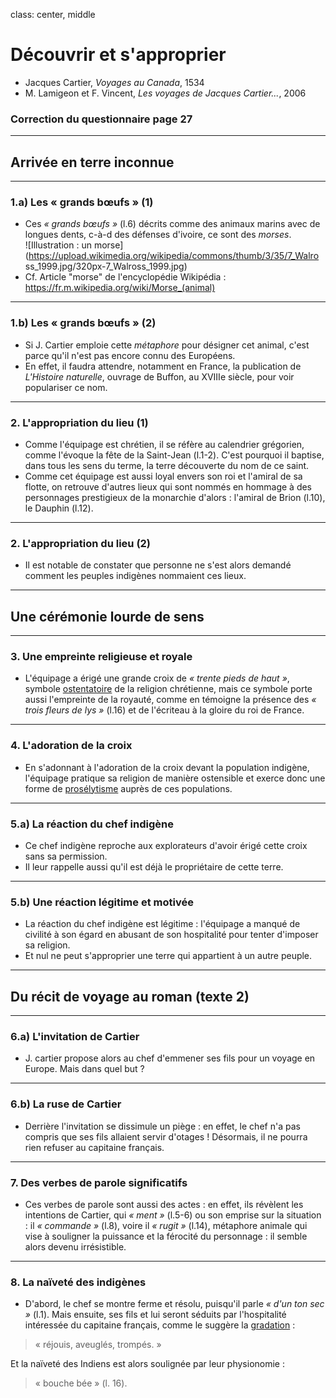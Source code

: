 class: center, middle

# Découvrir et s'approprier

+ Jacques Cartier, *Voyages au Canada*, 1534
+ M. Lamigeon et F. Vincent, *Les voyages de Jacques Cartier...*, 2006

### Correction du questionnaire page 27

---

## Arrivée en terre inconnue

---

### 1.a) Les « grands bœufs » (1)

+ Ces *« grands bœufs »* (l.6) décrits comme des animaux marins avec de
 longues dents, c-à-d des défenses d'ivoire, ce sont des *morses*.  
 ![Illustration : un morse](https://upload.wikimedia.org/wikipedia/commons/thumb/3/35/7_Walro
ss_1999.jpg/320px-7_Walross_1999.jpg)
+ Cf. Article "morse" de l'encyclopédie 
Wikipédia : <https://fr.m.wikipedia.org/wiki/Morse_(animal)>

---

### 1.b) Les « grands bœufs » (2)

+ Si J. Cartier emploie cette *métaphore* pour désigner cet animal,
c'est parce qu'il n'est pas encore connu des Européens.
+ En effet, il faudra attendre, notamment en France, la publication de 
*L'Histoire naturelle*, ouvrage 
de Buffon, au XVIIIe siècle, pour voir populariser ce nom.

---

### 2. L'appropriation du lieu (1)

+ Comme l'équipage est chrétien, il se réfère au calendrier grégorien, 
comme l'évoque la fête de la Saint-Jean (l.1-2). C'est pourquoi il 
baptise, dans tous les sens du terme, la terre découverte du nom de ce 
saint.
+ Comme cet équipage est aussi loyal envers son roi et l'amiral de sa 
flotte, on retrouve d'autres lieux qui sont nommés en hommage à des 
personnages prestigieux de la monarchie d'alors&nbsp;: l'amiral de Brion 
(l.10), le Dauphin (l.12).

---

### 2. L'appropriation du lieu (2)

+ Il est notable de constater que personne ne s'est alors demandé 
comment les peuples indigènes nommaient ces lieux.

---

## Une cérémonie lourde de sens

---

### 3. Une empreinte religieuse et royale

+ L'équipage a érigé une grande croix de *« trente pieds de haut&nbsp;»*, 
symbole [ostentatoire](https://fr.wiktionary.org/wiki/ostentatoire) 
de la religion chrétienne, mais ce symbole porte 
aussi l'empreinte de la royauté, comme en témoigne la présence des 
 *« trois fleurs de lys »* (l.16) et de l'écriteau à la gloire du roi de 
France.

---

### 4. L'adoration de la croix

+ En s'adonnant à l'adoration de la croix devant la population 
indigène, l'équipage pratique sa religion de manière ostensible 
et exerce donc une forme de 
[prosélytisme](https://fr.wiktionary.org/wiki/prosélytisme) 
auprès de ces populations.

---

### 5.a) La réaction du chef indigène

+ Ce chef indigène reproche aux explorateurs d'avoir érigé 
cette croix sans sa permission.
+ Il leur rappelle aussi qu'il est déjà le propriétaire de 
cette terre.

---

### 5.b) Une réaction légitime et motivée

+ La réaction du chef indigène est légitime : l'équipage a manqué de 
civilité à son égard en abusant de son hospitalité pour tenter d'imposer 
sa religion.
+ Et nul ne peut s'approprier une terre qui appartient à un 
autre peuple.

---

## Du récit de voyage au roman (texte 2)

---

### 6.a) L'invitation de Cartier

+ J. cartier propose alors au chef d'emmener ses fils pour un voyage en 
Europe. Mais dans quel but ?

---

### 6.b) La ruse de Cartier

+ Derrière l'invitation se dissimule un piège : en effet, le chef n'a 
pas compris que ses fils allaient servir d'otages ! Désormais, il ne 
pourra rien refuser au capitaine français.

---

### 7. Des verbes de parole significatifs

+ Ces verbes de parole sont aussi des actes : en effet, ils révèlent 
les intentions de Cartier, qui *« ment »* (l.5-6) ou son emprise sur la 
situation : il *« commande »* (l.8), voire il *« rugit »* (l.14), 
métaphore animale qui vise à souligner la puissance et la férocité du 
personnage : il semble alors devenu irrésistible.

---

### 8. La naïveté des indigènes

+ D'abord, le chef se montre ferme et résolu, puisqu'il parle *«&nbsp;d'un ton sec »* 
(l.1). Mais ensuite, ses fils et lui seront séduits par l'hospitalité intéressée du 
capitaine français, comme le suggère la 
[gradation](https://fr.wikipedia.org/wiki/Gradation) :

> « réjouis, aveuglés, trompés. »

Et la naïveté des Indiens est alors soulignée par leur physionomie :

> « bouche bée » (l. 16).
